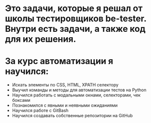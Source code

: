 # Это задачи, которые я решал от школы тестировщиков be-tester. Внутри есть задачи, а также код для их решения.
 # За курс автоматизации я научился:
+ Искать элементы по CSS, HTML, XPATH селектору
+ Выучил команды и методы для автоматизации тестов на Python
+ Научился работать с модальными окнами, селекторами, чек боксами
+ Познакомился с явными и неявными ожиданиями
+ Научился работе с GitBash
+ Научился создавать собственные репозитории на GitHub